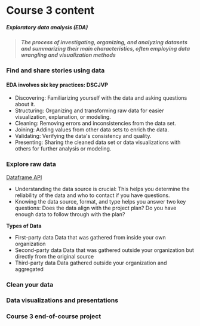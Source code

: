 # Course 3 content

##### Exploratory data analysis (EDA)

> **_The process of investigating, organizing, and
> analyzing datasets and summarizing their main
> characteristics, often employing data
> wrangling and visualization methods_**

### **Find and share stories using data**

#### **EDA involves six key practices: DSCJVP**

- Discovering: Familiarizing yourself with the data and asking questions about it.
- Structuring: Organizing and transforming raw data for easier visualization, explanation, or modeling.
- Cleaning: Removing errors and inconsistencies from the data set.
- Joining: Adding values from other data sets to enrich the data.
- Validating: Verifying the data's consistency and quality.
- Presenting: Sharing the cleaned data set or data visualizations with others for further analysis or modeling.

### **Explore raw data**

[Dataframe API](https://pandas.pydata.org/docs/reference/frame.html)

- Understanding the data source is crucial: This helps you determine the reliability of the data and who to contact if you have questions.
- Knowing the data source, format, and type helps you answer two key questions: Does the data align with the project plan? Do you have enough data to follow through with the plan?

**Types of Data**

- First-party data
  Data that was gathered from inside your own organization
- Second-party data
  Data that was gathered outside your organization but directly from the original source
- Third-party data
  Data gathered outside your organization and aggregated

### **Clean your data**

### **Data visualizations and presentations**

### **Course 3 end-of-course project**
